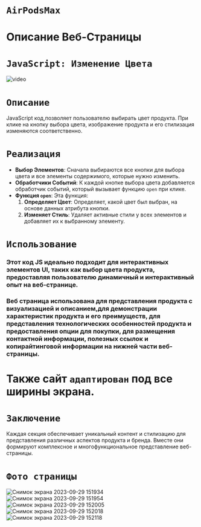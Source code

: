 # `AirPodsMax`
# Описание Веб-Страницы
# `JavaScript: Изменение Цвета`
![video](https://github.com/Mustafa10101/test-work/assets/121601835/5b203b03-6f30-4696-87a7-534e2b7697bf)
# `Описание`

JavaScript код,позволяет пользователю выбирать цвет продукта. При клике на кнопку выбора цвета, изображение продукта и его стилизация изменяются соответственно.

# `Реализация`

- **Выбор Элементов**: Сначала выбираются все кнопки для выбора цвета и все элементы содержимого, которые нужно изменить.
- **Обработчики Событий**: К каждой кнопке выбора цвета добавляется обработчик событий, который вызывает функцию `open` при клике.
- **Функция `open`**: Эта функция:
  1. **Определяет Цвет**: Определяет, какой цвет был выбран, на основе данных атрибута кнопки.
  2. **Изменяет Стиль**: Удаляет активные стили у всех элементов и добавляет их к выбранному элементу.

# `Использование`

### Этот код JS идеально подходит для интерактивных элементов UI, таких как выбор цвета продукта, предоставляя пользователю динамичный и интерактивный опыт на веб-странице.

### Веб страница использована для представления продукта с визуализацией и описанием,для демонстрации характеристик продукта и его преимуществ, для представления технологических особенностей продукта и предоставления опции для покупки,  для размещения контактной информации, полезных ссылок и копирайтинговой информации на нижней части веб-страницы.
# Также сайт `адаптирован` под все ширины экрана.

# `Заключение`

Каждая секция обеспечивает уникальный контент и стилизацию для представления различных аспектов продукта и бренда. Вместе они формируют комплексное и многофункциональное представление веб-страницы.
# `Фото страницы`
![Снимок экрана 2023-09-29 151934](https://github.com/Mustafa10101/test-work/assets/121601835/fbbd8e15-739c-4a1f-b05d-34a7d4926695)
![Снимок экрана 2023-09-29 151954](https://github.com/Mustafa10101/test-work/assets/121601835/d85a2a3c-843b-4649-ad2f-b03cc2f9d2c7)
![Снимок экрана 2023-09-29 152005](https://github.com/Mustafa10101/test-work/assets/121601835/5209d36b-eff5-458b-ab05-e38e7eb77cf8)
![Снимок экрана 2023-09-29 152018](https://github.com/Mustafa10101/test-work/assets/121601835/882de18a-6b62-4ebb-b0ab-5acfe80b817a)
![Снимок экрана 2023-09-29 152118](https://github.com/Mustafa10101/test-work/assets/121601835/6eb1a142-8c0b-493d-be1b-d4c9dc562d92)

